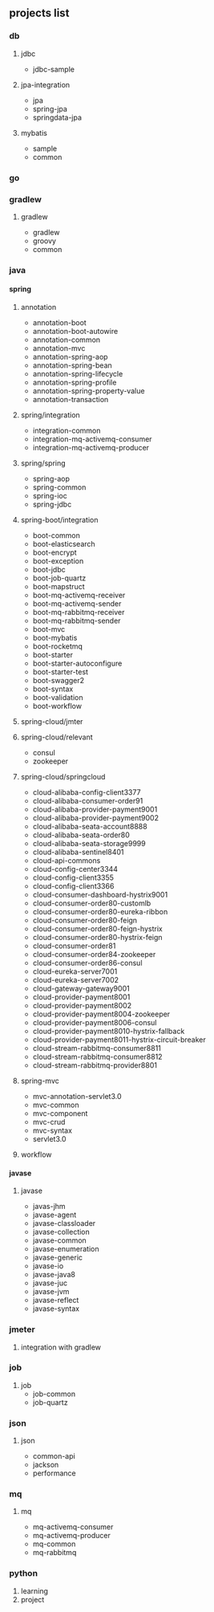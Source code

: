 ## projects list

### db

1. jdbc

   - jdbc-sample

2. jpa-integration
    - jpa
    - spring-jpa
    - springdata-jpa

3. mybatis
    - sample
    - common

### go

### gradlew

1. gradlew

   - gradlew
   - groovy
   - common

### java

#### spring

1. annotation

   - annotation-boot
   - annotation-boot-autowire
   - annotation-common
   - annotation-mvc
   - annotation-spring-aop
   - annotation-spring-bean
   - annotation-spring-lifecycle
   - annotation-spring-profile
   - annotation-spring-property-value
   - annotation-transaction

2. spring/integration
    - integration-common
    - integration-mq-activemq-consumer
    - integration-mq-activemq-producer

3. spring/spring

    - spring-aop
    - spring-common
    - spring-ioc
    - spring-jdbc

4. spring-boot/integration

    - boot-common
    - boot-elasticsearch
    - boot-encrypt
    - boot-exception
    - boot-jdbc
    - boot-job-quartz
    - boot-mapstruct
    - boot-mq-activemq-receiver
    - boot-mq-activemq-sender
    - boot-mq-rabbitmq-receiver
    - boot-mq-rabbitmq-sender
    - boot-mvc
    - boot-mybatis
    - boot-rocketmq
    - boot-starter
    - boot-starter-autoconfigure
    - boot-starter-test
    - boot-swagger2
    - boot-syntax
    - boot-validation
    - boot-workflow

5. spring-cloud/jmter
6. spring-cloud/relevant

   - consul
   - zookeeper

7. spring-cloud/springcloud

    - cloud-alibaba-config-client3377
    - cloud-alibaba-consumer-order91
    - cloud-alibaba-provider-payment9001
    - cloud-alibaba-provider-payment9002
    - cloud-alibaba-seata-account8888
    - cloud-alibaba-seata-order80
    - cloud-alibaba-seata-storage9999
    - cloud-alibaba-sentinel8401
    - cloud-api-commons
    - cloud-config-center3344
    - cloud-config-client3355
    - cloud-config-client3366
    - cloud-consumer-dashboard-hystrix9001
    - cloud-consumer-order80-customlb
    - cloud-consumer-order80-eureka-ribbon
    - cloud-consumer-order80-feign
    - cloud-consumer-order80-feign-hystrix
    - cloud-consumer-order80-hystrix-feign
    - cloud-consumer-order81
    - cloud-consumer-order84-zookeeper
    - cloud-consumer-order86-consul
    - cloud-eureka-server7001
    - cloud-eureka-server7002
    - cloud-gateway-gateway9001
    - cloud-provider-payment8001
    - cloud-provider-payment8002
    - cloud-provider-payment8004-zookeeper
    - cloud-provider-payment8006-consul
    - cloud-provider-payment8010-hystrix-fallback
    - cloud-provider-payment8011-hystrix-circuit-breaker
    - cloud-stream-rabbitmq-consumer8811
    - cloud-stream-rabbitmq-consumer8812
    - cloud-stream-rabbitmq-provider8801

8. spring-mvc

   - mvc-annotation-servlet3.0
   - mvc-common
   - mvc-component
   - mvc-crud
   - mvc-syntax
   - servlet3.0

9. workflow

#### javase

1. javase

   - javas-jhm
   - javase-agent
   - javase-classloader
   - javase-collection
   - javase-common
   - javase-enumeration
   - javase-generic
   - javase-io
   - javase-java8
   - javase-juc
   - javase-jvm
   - javase-reflect
   - javase-syntax

### jmeter

1. integration with gradlew

### job

1. job
    - job-common
    - job-quartz

### json

1. json

    - common-api
    - jackson
    - performance

### mq

1. mq

    - mq-activemq-consumer
    - mq-activemq-producer
    - mq-common
    - mq-rabbitmq

### python

1. learning
2. project

